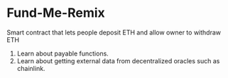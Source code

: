 # Fund-Me-Remix
Smart contract that lets people deposit ETH and allow owner to withdraw ETH

1. Learn about payable functions.
2. Learn about getting external data from decentralized oracles such as chainlink.
